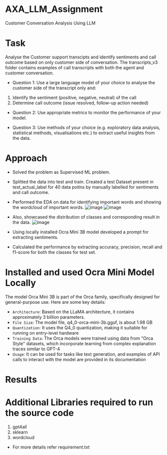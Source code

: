 # AXA_LLM_Assignment
Customer Conversation Analysis Using LLM

# Task 
Analyse the Customer support transcipts and identify sentiments and call outcome based on only customer side of conversation. The transcripts_v3 folder contains examples of call transcripts with both the agent and customer conversation.

* Question 1: Use a large language model of your choice to analyse the customer side of the transcript only and:
1. Identify the sentiment (positive, negative, neutral) of the call
2. Determine call outcome (issue resolved, follow-up action needed)
   
* Question 2: Use appropriate metrics to monitor the performance of your model.

* Question 3: Use methods of your choice (e.g. exploratory data analysis, statistical methods, visualisations etc.)  to extract useful insights from the data. 

# Approach
* Solved the problem as Supervised ML problem.
* Splitted the data into test and train. Created a test Dataset present in test_actual_label for 40 data poitns by manually labelled for sentiments and call outcome.
* Performed the EDA on data for identifying important words and showing the wordcloud of important words.
  ![image](https://github.com/user-attachments/assets/33e978da-9152-4c97-bc82-edcb18dc58cd)
  ![image](https://github.com/user-attachments/assets/b2257c29-47c5-4d0d-a13c-8cd99ed280ea)

* Also, showcased the distribution of classes and corresponding result in the data. ![image](https://github.com/user-attachments/assets/59c35110-ff41-444c-a9db-02f2354aef0f)
* Using locally installed Ocra Mini 3B model developed a prompt for extracting sentiments.
* Calculated the performance by extracting accuracy, precision, recall and f1-score for both the classes for test set.

# Installed and used Ocra Mini Model Locally
The model Orca Mini 3B is part of the Orca family, specifically designed for general-purpose use. Here are some key details:

* `Architecture`: Based on the LLaMA architecture, it contains approximately 3 billion parameters.
* `File Size`: The model file, q4_0-orca-mini-3b.gguf, is about 1.98 GB​
* `Quantization`: It uses the Q4_0 quantization, making it suitable for running on entry-level hardware​
* `Training Data`: The Orca models were trained using data from "Orca Style" datasets, which incorporate learning from complex explanation traces similar to GPT-4​
* `Usage`: It can be used for tasks like text generation, and examples of API calls to interact with the model are provided in its documentation​

# Results 

# Additional Libraries required to run the source code
1. gpt4all
2. sklearn
3. wordcloud
  * For more details refer requirement.txt
    


